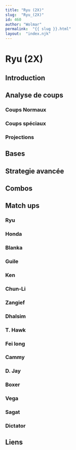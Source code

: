 ```yaml
---
title: "Ryu (2X)"
slug:  "Ryu_(2X)"
id: 460
author: "Wolmar"
permalink:  "{{ slug }}.html"
layout:  "index.njk"
---
```


# Ryu (2X)

## Introduction

## Analyse de coups

### Coups Normaux

### Coups spéciaux

### Projections

## Bases

## Strategie avancée

## Combos

## Match ups

### Ryu

### Honda

### Blanka

### Guile

### Ken

### Chun-Li

### Zangief

### Dhalsim

### T. Hawk

### Fei long

### Cammy

### D. Jay

### Boxer

### Vega

### Sagat

### Dictator

## Liens
